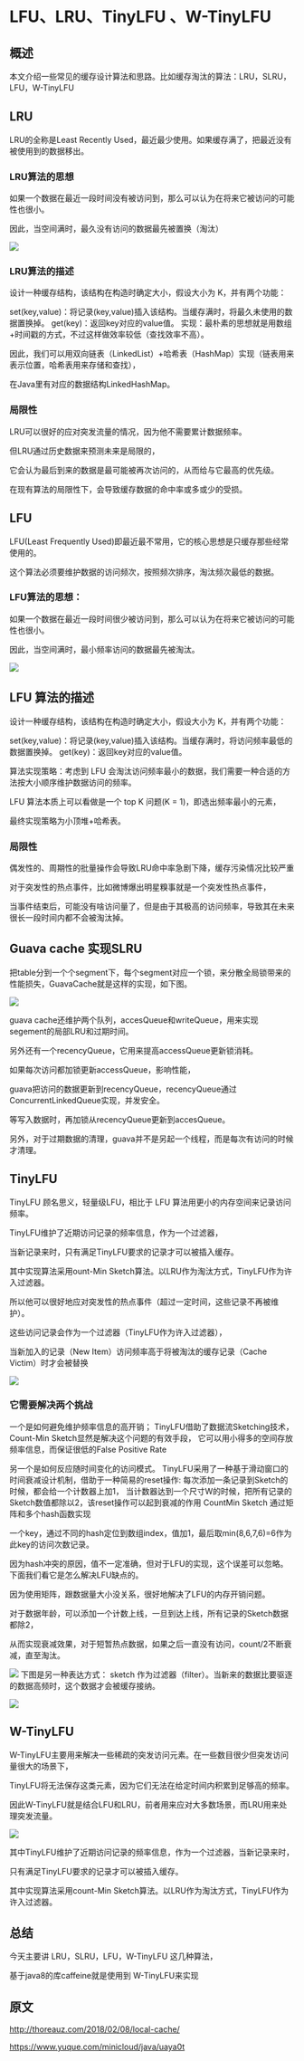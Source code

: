 

# LFU、LRU、TinyLFU 、W-TinyLFU

## 概述
本文介绍一些常见的缓存设计算法和思路。比如缓存淘汰的算法：LRU，SLRU，LFU，W-TinyLFU

## LRU
LRU的全称是Least Recently Used，最近最少使用。如果缓存满了，把最近没有被使用到的数据移出。

### LRU算法的思想
 如果一个数据在最近一段时间没有被访问到，那么可以认为在将来它被访问的可能性也很小。

因此，当空间满时，最久没有访问的数据最先被置换（淘汰）

![](../../images/basic/lru.jpg)
 

### LRU算法的描述
设计一种缓存结构，该结构在构造时确定大小，假设大小为 K，并有两个功能：

set(key,value)：将记录(key,value)插入该结构。当缓存满时，将最久未使用的数据置换掉。
get(key)：返回key对应的value值。
实现：最朴素的思想就是用数组+时间戳的方式，不过这样做效率较低（查找效率不高）。

因此，我们可以用双向链表（LinkedList）+哈希表（HashMap）实现（链表用来表示位置，哈希表用来存储和查找），

在Java里有对应的数据结构LinkedHashMap。

### 局限性
LRU可以很好的应对突发流量的情况，因为他不需要累计数据频率。

但LRU通过历史数据来预测未来是局限的，

它会认为最后到来的数据是最可能被再次访问的，从而给与它最高的优先级。

在现有算法的局限性下，会导致缓存数据的命中率或多或少的受损。

## LFU
LFU(Least Frequently Used)即最近最不常用，它的核心思想是只缓存那些经常使用的。

这个算法必须要维护数据的访问频次，按照频次排序，淘汰频次最低的数据。

### LFU算法的思想：
 如果一个数据在最近一段时间很少被访问到，那么可以认为在将来它被访问的可能性也很小。

因此，当空间满时，最小频率访问的数据最先被淘汰。

![](../../images/basic/LFU.jpg)

## LFU 算法的描述
设计一种缓存结构，该结构在构造时确定大小，假设大小为 K，并有两个功能：

set(key,value)：将记录(key,value)插入该结构。当缓存满时，将访问频率最低的数据置换掉。
get(key)：返回key对应的value值。

算法实现策略：考虑到 LFU 会淘汰访问频率最小的数据，我们需要一种合适的方法按大小顺序维护数据访问的频率。

LFU 算法本质上可以看做是一个 top K 问题(K = 1)，即选出频率最小的元素，

最终实现策略为小顶堆+哈希表。

### 局限性
偶发性的、周期性的批量操作会导致LRU命中率急剧下降，缓存污染情况比较严重

对于突发性的热点事件，比如微博爆出明星糗事就是一个突发性热点事件，

当事件结束后，可能没有啥访问量了，但是由于其极高的访问频率，导致其在未来很长一段时间内都不会被淘汰掉。

 
## Guava cache 实现SLRU
 

把table分到一个个segment下，每个segment对应一个锁，来分散全局锁带来的性能损失，GuavaCache就是这样的实现，如下图。

![](../../images/basic/SLRU.jpg)

guava cache还维护两个队列，accesQueue和writeQueue，用来实现segement的局部LRU和过期时间。

另外还有一个recencyQueue，它用来提高accessQueue更新锁消耗。

如果每次访问都加锁更新accessQueue，影响性能，

guava把访问的数据更新到recencyQueue，recencyQueue通过ConcurrentLinkedQueue实现，并发安全。

等写入数据时，再加锁从recencyQueue更新到accesQueue。


另外，对于过期数据的清理，guava并不是另起一个线程，而是每次有访问的时候才清理。

 

## TinyLFU
TinyLFU 顾名思义，轻量级LFU，相比于 LFU 算法用更小的内存空间来记录访问频率。

 

TinyLFU维护了近期访问记录的频率信息，作为一个过滤器，

当新记录来时，只有满足TinyLFU要求的记录才可以被插入缓存。

其中实现算法采用ount-Min Sketch算法。以LRU作为淘汰方式，TinyLFU作为许入过滤器。



所以他可以很好地应对突发性的热点事件（超过一定时间，这些记录不再被维护）。

这些访问记录会作为一个过滤器（TinyLFU作为许入过滤器），

当新加入的记录（New Item）访问频率高于将被淘汰的缓存记录（Cache Victim）时才会被替换

![](../../images/basic/TinyLFU.png)



### 它需要解决两个挑战
 一个是如何避免维护频率信息的高开销；
TinyLFU借助了数据流Sketching技术，Count-Min Sketch显然是解决这个问题的有效手段，
它可以用小得多的空间存放频率信息，而保证很低的False Positive Rate

另一个是如何反应随时间变化的访问模式。
TinyLFU采用了一种基于滑动窗口的时间衰减设计机制，借助于一种简易的reset操作: 
每次添加一条记录到Sketch的时候，都会给一个计数器上加1，
当计数器达到一个尺寸W的时候，把所有记录的Sketch数值都除以2，该reset操作可以起到衰减的作用
CountMin Sketch 通过矩阵和多个hash函数实现
 

一个key，通过不同的hash定位到数组index，值加1，最后取min(8,6,7,6)=6作为此key的访问次数记录。

因为hash冲突的原因，值不一定准确，但对于LFU的实现，这个误差可以忽略。下面我们看它是怎么解决LFU缺点的。

 

因为使用矩阵，跟数据量大小没关系，很好地解决了LFU的内存开销问题。

对于数据年龄，可以添加一个计数上线，一旦到达上线，所有记录的Sketch数据都除2，

从而实现衰减效果，对于短暂热点数据，如果之后一直没有访问，count/2不断衰减，直至淘汰。

![](../../images/basic/CountMinSketch_1.jpg)
下图是另一种表达方式： sketch 作为过滤器（filter）。当新来的数据比要驱逐的数据高频时，这个数据才会被缓存接纳。

![](../../images/basic/CountMinSketch_2.jpg)



## W-TinyLFU
 

W-TinyLFU主要用来解决一些稀疏的突发访问元素。在一些数目很少但突发访问量很大的场景下，

TinyLFU将无法保存这类元素，因为它们无法在给定时间内积累到足够高的频率。

因此W-TinyLFU就是结合LFU和LRU，前者用来应对大多数场景，而LRU用来处理突发流量。

![](../../images/basic/W-TinyLFU.jpg)


其中TinyLFU维护了近期访问记录的频率信息，作为一个过滤器，当新记录来时，

只有满足TinyLFU要求的记录才可以被插入缓存。

其中实现算法采用count-Min Sketch算法。以LRU作为淘汰方式，TinyLFU作为许入过滤器。

 

## 总结
 
  今天主要讲 LRU，SLRU，LFU，W-TinyLFU 这几种算法，

基于java8的库caffeine就是使用到 W-TinyLFU来实现

 
## 原文

http://thoreauz.com/2018/02/08/local-cache/

https://www.yuque.com/minicloud/java/uaya0t

 


